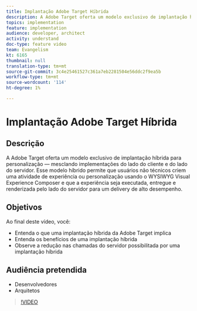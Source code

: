 ```yaml
---
title: Implantação Adobe Target Híbrida
description: A Adobe Target oferta um modelo exclusivo de implantação híbrida para personalização — mesclando implementações do lado do cliente e do lado do servidor.
topics: implementation
feature: implementation
audience: developer, architect
activity: understand
doc-type: feature video
team: Evangelism
kt: 6165
thumbnail: null
translation-type: tm+mt
source-git-commit: 3c4e25461527c361a7eb2281504e56ddc2f9ea5b
workflow-type: tm+mt
source-wordcount: '114'
ht-degree: 1%

---
```



# Implantação Adobe Target Híbrida

## Descrição

A Adobe Target oferta um modelo exclusivo de implantação híbrida para personalização — mesclando implementações do lado do cliente e do lado do servidor. Esse modelo híbrido permite que usuários não técnicos criem uma atividade de experiência ou personalização usando o WYSIWYG Visual Experience Composer e que a experiência seja executada, entregue e renderizada pelo lado do servidor para um delivery de alto desempenho. 

## Objetivos

Ao final deste vídeo, você:

* Entenda o que uma implantação híbrida da Adobe Target implica
* Entenda os benefícios de uma implantação híbrida
* Observe a redução nas chamadas do servidor possibilitada por uma implantação híbrida

## Audiência pretendida

* Desenvolvedores
* Arquitetos

>[!VIDEO](https://video.tv.adobe.com/v/41698/?quality=12)

<!-- JUDY: add to this once we have documentation. And/or add to this, with links to the on-device decisioning content. For more information, visit the [documentation](https://docs.adobe.com/content/help/en/target/using/implement-target/implementing-target.html). -->
